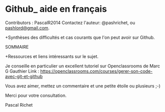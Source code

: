 # Github_ aide en français 

Contributors : PascalR2014
Contactez l'auteur: @pashrichet, ou pashlord@gmail.com.

+Synthèses des difficultés et cas courants que l'on peut avoir sur Github.

SOMMAIRE




+Ressources et liens intéressants sur le sujet.

Je conseille en particulier un excellent tutoriel sur Openclassrooms de Marc G Gauthier
Link : https://openclassrooms.com/courses/gerer-son-code-avec-git-et-github

Vous avez aimer, mettez un commentaire et une petite étoile ou plusieurs ;-)

Merci pour votre consultation.

Pascal Richet


